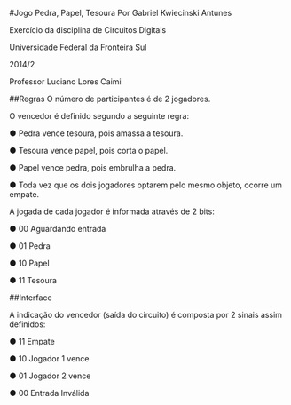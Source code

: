 #Jogo Pedra, Papel, Tesoura
Por Gabriel Kwiecinski Antunes

Exercício da disciplina de Circuitos Digitais

Universidade Federal da Fronteira Sul

2014/2

Professor Luciano Lores Caimi

##Regras
O número de participantes é de 2 jogadores.

O vencedor é definido segundo a seguinte regra:

● Pedra vence tesoura, pois amassa a tesoura.

● Tesoura vence papel, pois corta o papel.

● Papel vence pedra, pois embrulha a pedra.

● Toda vez que os dois jogadores optarem pelo mesmo objeto, ocorre um empate.

A jogada de cada jogador é informada através de 2 bits:

● 00 Aguardando entrada

● 01 Pedra

● 10 Papel

● 11 Tesoura

##Interface

A indicação do vencedor (saída do circuito) é composta por 2 sinais assim definidos:

● 11 Empate

● 10 Jogador 1 vence

● 01 Jogador 2 vence

● 00 Entrada Inválida
